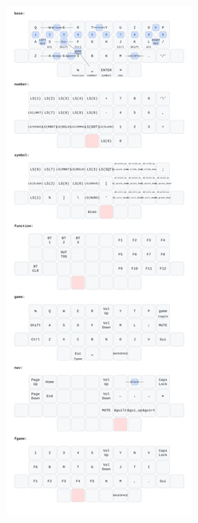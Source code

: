    
<div align="center">
  
  ![sweep-layout](https://github.com/ig-amt1/zmk-config-2/blob/master/keymap-drawer/totem.svg)

</div>
